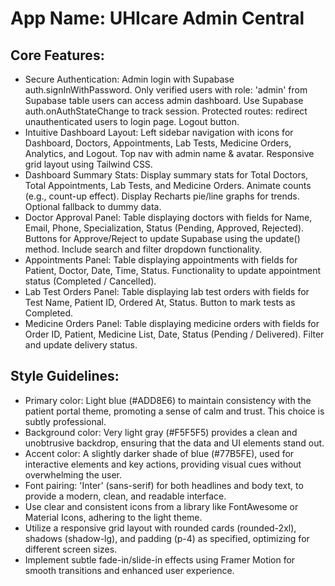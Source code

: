# **App Name**: UHIcare Admin Central

## Core Features:

- Secure Authentication: Admin login with Supabase auth.signInWithPassword. Only verified users with role: 'admin' from Supabase table users can access admin dashboard. Use Supabase auth.onAuthStateChange to track session. Protected routes: redirect unauthenticated users to login page. Logout button.
- Intuitive Dashboard Layout: Left sidebar navigation with icons for Dashboard, Doctors, Appointments, Lab Tests, Medicine Orders, Analytics, and Logout. Top nav with admin name & avatar. Responsive grid layout using Tailwind CSS.
- Dashboard Summary Stats: Display summary stats for Total Doctors, Total Appointments, Lab Tests, and Medicine Orders. Animate counts (e.g., count-up effect). Display Recharts pie/line graphs for trends. Optional fallback to dummy data.
- Doctor Approval Panel: Table displaying doctors with fields for Name, Email, Phone, Specialization, Status (Pending, Approved, Rejected). Buttons for Approve/Reject to update Supabase using the update() method. Include search and filter dropdown functionality.
- Appointments Panel: Table displaying appointments with fields for Patient, Doctor, Date, Time, Status. Functionality to update appointment status (Completed / Cancelled).
- Lab Test Orders Panel: Table displaying lab test orders with fields for Test Name, Patient ID, Ordered At, Status. Button to mark tests as Completed.
- Medicine Orders Panel: Table displaying medicine orders with fields for Order ID, Patient, Medicine List, Date, Status (Pending / Delivered). Filter and update delivery status.

## Style Guidelines:

- Primary color: Light blue (#ADD8E6) to maintain consistency with the patient portal theme, promoting a sense of calm and trust. This choice is subtly professional.
- Background color: Very light gray (#F5F5F5) provides a clean and unobtrusive backdrop, ensuring that the data and UI elements stand out.
- Accent color: A slightly darker shade of blue (#77B5FE), used for interactive elements and key actions, providing visual cues without overwhelming the user.
- Font pairing: 'Inter' (sans-serif) for both headlines and body text, to provide a modern, clean, and readable interface.
- Use clear and consistent icons from a library like FontAwesome or Material Icons, adhering to the light theme.
- Utilize a responsive grid layout with rounded cards (rounded-2xl), shadows (shadow-lg), and padding (p-4) as specified, optimizing for different screen sizes.
- Implement subtle fade-in/slide-in effects using Framer Motion for smooth transitions and enhanced user experience.